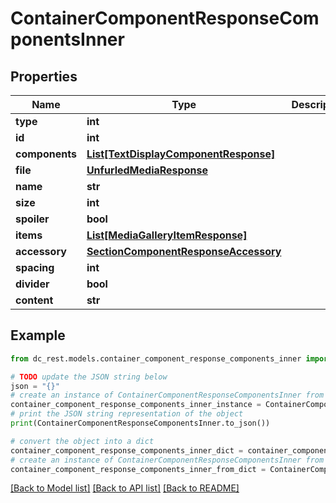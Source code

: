 # ContainerComponentResponseComponentsInner


## Properties

Name | Type | Description | Notes
------------ | ------------- | ------------- | -------------
**type** | **int** |  | 
**id** | **int** |  | 
**components** | [**List[TextDisplayComponentResponse]**](TextDisplayComponentResponse.md) |  | 
**file** | [**UnfurledMediaResponse**](UnfurledMediaResponse.md) |  | 
**name** | **str** |  | [optional] 
**size** | **int** |  | [optional] 
**spoiler** | **bool** |  | 
**items** | [**List[MediaGalleryItemResponse]**](MediaGalleryItemResponse.md) |  | 
**accessory** | [**SectionComponentResponseAccessory**](SectionComponentResponseAccessory.md) |  | 
**spacing** | **int** |  | 
**divider** | **bool** |  | 
**content** | **str** |  | 

## Example

```python
from dc_rest.models.container_component_response_components_inner import ContainerComponentResponseComponentsInner

# TODO update the JSON string below
json = "{}"
# create an instance of ContainerComponentResponseComponentsInner from a JSON string
container_component_response_components_inner_instance = ContainerComponentResponseComponentsInner.from_json(json)
# print the JSON string representation of the object
print(ContainerComponentResponseComponentsInner.to_json())

# convert the object into a dict
container_component_response_components_inner_dict = container_component_response_components_inner_instance.to_dict()
# create an instance of ContainerComponentResponseComponentsInner from a dict
container_component_response_components_inner_from_dict = ContainerComponentResponseComponentsInner.from_dict(container_component_response_components_inner_dict)
```
[[Back to Model list]](../README.md#documentation-for-models) [[Back to API list]](../README.md#documentation-for-api-endpoints) [[Back to README]](../README.md)


